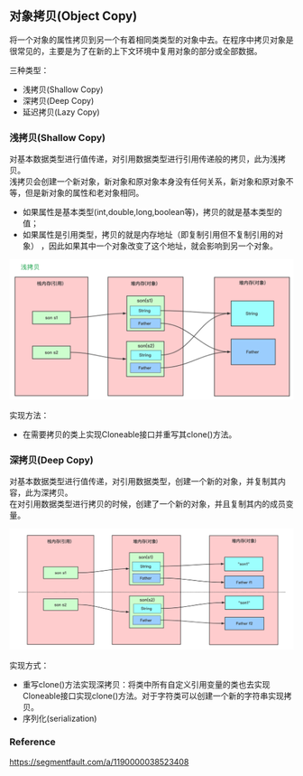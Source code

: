 

## 对象拷贝(Object Copy)
将一个对象的属性拷贝到另一个有着相同类类型的对象中去。在程序中拷贝对象是很常见的，主要是为了在新的上下文环境中复用对象的部分或全部数据。

三种类型：
- 浅拷贝(Shallow Copy)
- 深拷贝(Deep Copy)
- 延迟拷贝(Lazy Copy)


### 浅拷贝(Shallow Copy)
对基本数据类型进行值传递，对引用数据类型进行引用传递般的拷贝，此为浅拷贝。    
浅拷贝会创建一个新对象，新对象和原对象本身没有任何关系，新对象和原对象不等，但是新对象的属性和老对象相同。
- 如果属性是基本类型(int,double,long,boolean等)，拷贝的就是基本类型的值；
- 如果属性是引用类型，拷贝的就是内存地址（即复制引用但不复制引用的对象） ，因此如果其中一个对象改变了这个地址，就会影响到另一个对象。
  
<!-- 图片 -->
<img src="../../images/Basic%20Notes/shallow%20copy.png" /> 


实现方法：
- 在需要拷贝的类上实现Cloneable接口并重写其clone()方法。


### 深拷贝(Deep Copy)
对基本数据类型进行值传递，对引用数据类型，创建一个新的对象，并复制其内容，此为深拷贝。    
在对引用数据类型进行拷贝的时候，创建了一个新的对象，并且复制其内的成员变量。

<img src="../../images/Basic%20Notes/deep%20copy.png" /> 

实现方式：
- 重写clone()方法实现深拷贝：将类中所有自定义引用变量的类也去实现Cloneable接口实现clone()方法。对于字符类可以创建一个新的字符串实现拷贝。
- 序列化(serialization)

### Reference

https://segmentfault.com/a/1190000038523408
